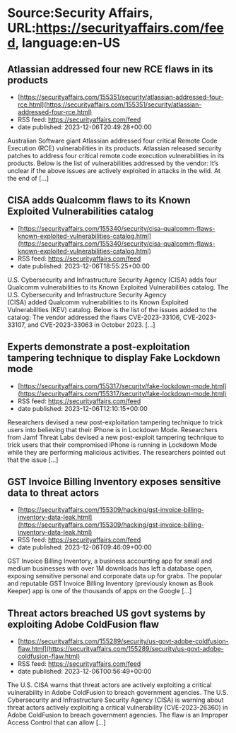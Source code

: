 # Source:Security Affairs, URL:https://securityaffairs.com/feed, language:en-US

## Atlassian addressed four new RCE flaws in its products
 - [https://securityaffairs.com/155351/security/atlassian-addressed-four-rce.html](https://securityaffairs.com/155351/security/atlassian-addressed-four-rce.html)
 - RSS feed: https://securityaffairs.com/feed
 - date published: 2023-12-06T20:49:28+00:00

Australian Software giant Atlassian addressed four critical Remote Code Execution (RCE) vulnerabilities in its products. Atlassian released security patches to address&#160;four critical remote code execution vulnerabilities&#160;in its products. Below is the list of vulnerabilities addressed by the vendor: It&#8217;s unclear if the above issues are actively exploited in attacks in the wild. At the end of [&#8230;]

## CISA adds Qualcomm flaws to its Known Exploited Vulnerabilities catalog
 - [https://securityaffairs.com/155340/security/cisa-qualcomm-flaws-known-exploited-vulnerabilities-catalog.html](https://securityaffairs.com/155340/security/cisa-qualcomm-flaws-known-exploited-vulnerabilities-catalog.html)
 - RSS feed: https://securityaffairs.com/feed
 - date published: 2023-12-06T18:55:25+00:00

U.S. Cybersecurity and Infrastructure Security Agency (CISA) adds four Qualcomm vulnerabilities&#160;to its Known Exploited Vulnerabilities catalog. The U.S. Cybersecurity and Infrastructure Security Agency (CISA)&#160;added&#160;Qualcomm vulnerabilities to its Known Exploited Vulnerabilities (KEV) catalog. Below is the list of the issues added to the catalog: The vendor addressed the flaws CVE-2023-33106, CVE-2023-33107, and CVE-2023-33063 in October 2023. [&#8230;]

## Experts demonstrate a post-exploitation tampering technique to display Fake Lockdown mode
 - [https://securityaffairs.com/155317/security/fake-lockdown-mode.html](https://securityaffairs.com/155317/security/fake-lockdown-mode.html)
 - RSS feed: https://securityaffairs.com/feed
 - date published: 2023-12-06T12:10:15+00:00

Researchers devised a new post-exploitation tampering technique to trick users into believing that their iPhone is in Lockdown Mode. Researchers from Jamf Threat Labs devised a new post-exploit tampering technique to trick users that their compromised iPhone is running in Lockdown Mode while they are performing malicious activities. The researchers pointed out that the issue [&#8230;]

## GST Invoice Billing Inventory exposes sensitive data to threat actors
 - [https://securityaffairs.com/155309/hacking/gst-invoice-billing-inventory-data-leak.html](https://securityaffairs.com/155309/hacking/gst-invoice-billing-inventory-data-leak.html)
 - RSS feed: https://securityaffairs.com/feed
 - date published: 2023-12-06T09:46:09+00:00

GST Invoice Billing Inventory, a business accounting app for small and medium businesses with over 1M downloads has left a database open, exposing sensitive personal and corporate data up for grabs. The popular and reputable GST Invoice Billing Inventory (previously known as Book Keeper) app is one of the thousands of apps on the Google [&#8230;]

## Threat actors breached US govt systems by exploiting Adobe ColdFusion flaw
 - [https://securityaffairs.com/155289/security/us-govt-adobe-coldfusion-flaw.html](https://securityaffairs.com/155289/security/us-govt-adobe-coldfusion-flaw.html)
 - RSS feed: https://securityaffairs.com/feed
 - date published: 2023-12-06T00:56:49+00:00

The U.S. CISA warns that threat actors are actively exploiting a critical vulnerability in Adobe ColdFusion to breach government agencies. The U.S. Cybersecurity and Infrastructure Security Agency (CISA) is warning about threat actors actively exploiting a critical vulnerability (CVE-2023-26360) in Adobe ColdFusion to breach government agencies. The flaw is an Improper Access Control that can allow [&#8230;]

